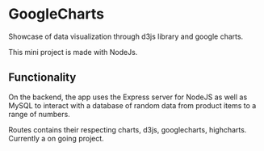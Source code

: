 # GoogleCharts


Showcase of data visualization through d3js library and google charts.

This mini project is made with NodeJs.

## Functionality

On the backend, the app uses the Express server for NodeJS as well as MySQL to interact with a database of random data from product items to a range of numbers.

Routes contains their respecting charts, d3js, googlecharts, highcharts.
Currently a on going project.

